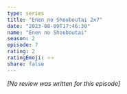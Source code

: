 ```yaml
---
type: series
title: "Enen no Shouboutai 2x7"
date: "2023-08-09T17:46:30"
name: "Enen no Shouboutai"
season: 2
episode: 7
rating: 2
ratingEmoji: ⭐️⭐️
share: false
---
```


_[No review was written for this episode]_
